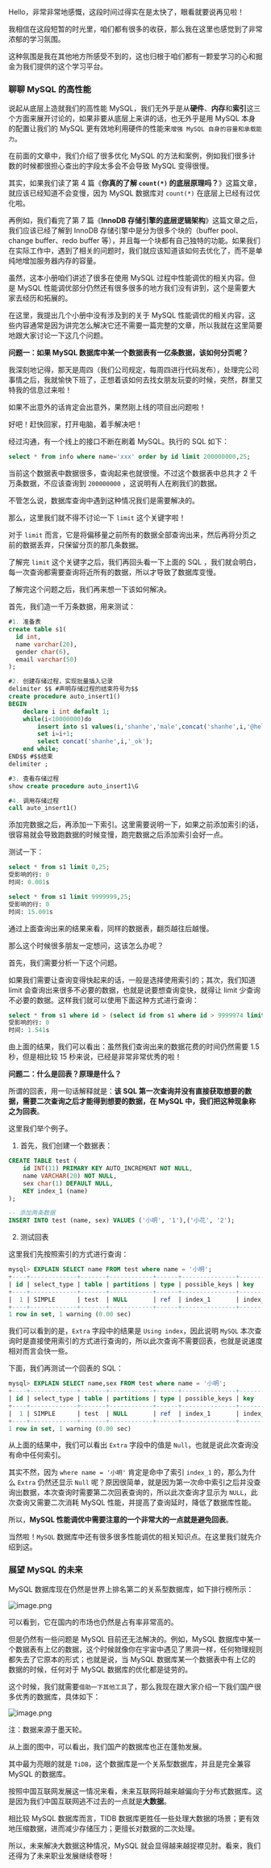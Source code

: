 Hello，非常非常地感慨，这段时间过得实在是太快了，眼看就要说再见啦！

我相信在这段短暂的时光里，咱们都有很多的收获，那么我在这里也感觉到了非常浓郁的学习氛围。

这种氛围是我在其他地方所感受不到的，这也归根于咱们都有一颗爱学习的心和掘金为我们提供的这个学习平台。

### 聊聊 MySQL 的高性能

说起从底层上造就我们的高性能 MySQL，我们无外乎是从**硬件**、**内存**和**索引**这三个方面来展开讨论的，如果非要从底层上来讲的话，也无外乎是用 MySQL 本身的配置让我们的 MySQL 更有效地利用硬件的性能来`增强 MySQL 自身的容量和承载能力`。

在前面的文章中，我们介绍了很多优化 MySQL 的方法和案例，例如我们很多计数的时候都很担心查出的字段太多会不会导致 MySQL 变得很慢。

其实，如果我们读了第 4 篇《**你真的了解 `count(*)` 的底层原理吗？**》这篇文章，就应该已经知道不会变慢，因为 MySQL 数据库对 `count(*)` 在底层上已经有过优化啦。

再例如，我们看完了第 7 篇《**InnoDB 存储引擎的底层逻辑架构**》这篇文章之后，我们应该已经了解到 InnoDB 存储引擎中是分为很多个块的（buffer pool、change buffer、redo buffer 等），并且每一个块都有自己独特的功能。如果我们在实际工作中，遇到了相关的问题时，我们就应该知道该如何去优化了，而不是单纯地增加服务器内存的容量。

虽然，这本小册咱们讲述了很多在使用 MySQL 过程中性能调优的相关内容。但是 MySQL 性能调优部分仍然还有很多很多的地方我们没有讲到，这个是需要大家去经历和拓展的。

在这里，我提出几个小册中没有涉及到的关于 MySQL 性能调优的相关内容，这些内容通常是因为讲完怎么解决它还不需要一篇完整的文章，所以我就在这里简要地跟大家讨论一下这几个问题。

**问题一：如果 MySQL 数据库中某一个数据表有一亿条数据，该如何分页呢？**

我深刻地记得，那天是周四（我们公司规定，每周四进行代码发布），处理完公司事情之后，我就愉快下班了，正想着该如何去找女朋友玩耍的时候，突然，群里艾特我的信息过来啦！

如果不出意外的话肯定会出意外，果然刚上线的项目出问题啦！

好吧！赶快回家，打开电脑，着手解决吧！

经过沟通，有一个线上的接口不断在刷着 MySQL。执行的 SQL 如下：
```sql
select * from info where name='xxx' order by id limit 200000000,25;
```

当前这个数据表中数据很多，查询起来也就很慢。不过这个数据表中总共才 2 千万条数据，不应该查询到 `200000000` ，这说明有人在刷我们的数据。

不管怎么说，数据库查询中遇到这种情况我们是需要解决的。

那么，这里我们就不得不讨论一下 `limit` 这个关键字啦！

对于 `limit` 而言，它是将偏移量之前所有的数据全部查询出来，然后再将分页之前的数据丢弃，只保留分页的那几条数据。

了解完 `limit` 这个关键字之后，我们再回头看一下上面的 SQL ，我们就会明白，每一次查询都需要查询将近所有的数据，所以才导致了数据库变慢。

了解完这个问题之后，我们再来想一下该如何解决。

首先，我们造一千万条数据，用来测试：
```sql
#1. 准备表
create table s1(
  id int,
  name varchar(20),
  gender char(6),
  email varchar(50)
);

#2. 创建存储过程，实现批量插入记录
delimiter $$ #声明存储过程的结束符号为$$
create procedure auto_insert1()
BEGIN
    declare i int default 1;
    while(i<10000000)do
        insert into s1 values(i,'shanhe','male',concat('shanhe',i,'@helloworld'));
        set i=i+1;
        select concat('shanhe',i,'_ok');
    end while;
END$$ #$$结束
delimiter ;

#3. 查看存储过程
show create procedure auto_insert1\G 

#4. 调用存储过程
call auto_insert1()
```

添加完数据之后，再添加一下索引。这里需要说明一下，如果之前添加索引的话，很容易就会导致跑数据的时候变慢，跑完数据之后添加索引会好一点。

测试一下：
```sql
select * from s1 limit 0,25;
受影响的行: 0
时间: 0.001s

select * from s1 limit 9999999,25;
受影响的行: 0
时间: 15.001s
```

通过上面查询出来的结果来看，同样的数据表，翻页越往后越慢。

那么这个时候很多朋友一定想问，这该怎么办呢？

首先，我们需要分析一下这个问题。

如果我们需要让查询变得快起来的话，一般是选择使用索引的；其次，我们知道 limit 会查询出来很多不必要的数据，也就是说要想查询变快，就得让 limit 少查询不必要的数据。这样我们就可以使用下面这种方式进行查询：
```sql
select * from s1 where id > (select id from s1 where id > 9999974 limit 1) limit 25;
受影响的行: 0
时间: 1.541s
```

由上面的结果，我们可以看出：虽然我们查询出来的数据花费的时间仍然需要 1.5 秒，但是相比较 15 秒来说，已经是非常非常优秀的啦！

**问题二：什么是回表？原理是什么？**

所谓的回表，用一句话解释就是：**该 SQL 第一次查询并没有直接获取想要的数据，需要二次查询之后才能得到想要的数据，在 MySQL 中，我们把这种现象称之为回表**。

这里我们举个例子。

1. 首先，我们创建一个数据表：

```sql
CREATE TABLE test (
	id INT(11) PRIMARY KEY AUTO_INCREMENT NOT NULL,
	name VARCHAR(20) NOT NULL,
	sex char(1) DEFAULT NULL,
	KEY index_1 (name)
);

-- 添加两条数据
INSERT INTO test (name, sex) VALUES ('小明', '1'),('小花', '2');
```

2. 测试回表

这里我们先按照索引的方式进行查询：
```sql
mysql> EXPLAIN SELECT name FROM test where name = '小明';
+----+-------------+-------+------------+------+---------------+---------+---------+-------+------+----------+-------------+
| id | select_type | table | partitions | type | possible_keys | key     | key_len | ref   | rows | filtered | Extra       |
+----+-------------+-------+------------+------+---------------+---------+---------+-------+------+----------+-------------+
|  1 | SIMPLE      | test  | NULL       | ref  | index_1       | index_1 | 62      | const |    1 |   100.00 | Using index |
+----+-------------+-------+------------+------+---------------+---------+---------+-------+------+----------+-------------+
1 row in set, 1 warning (0.00 sec)
```

我们可以看到的是，`Extra` 字段中的结果是 `Using index`，因此说明 `MySQL` 本次查询时是直接使用索引的方式进行查询的，所以此次查询不需要回表，也就是说速度相对而言会快一些。

下面，我们再测试一个回表的 SQL：
```sql
mysql> EXPLAIN SELECT name,sex FROM test where name = '小明';
+----+-------------+-------+------------+------+---------------+---------+---------+-------+------+----------+-------+
| id | select_type | table | partitions | type | possible_keys | key     | key_len | ref   | rows | filtered | Extra |
+----+-------------+-------+------------+------+---------------+---------+---------+-------+------+----------+-------+
|  1 | SIMPLE      | test  | NULL       | ref  | index_1       | index_1 | 62      | const |    1 |   100.00 | NULL  |
+----+-------------+-------+------------+------+---------------+---------+---------+-------+------+----------+-------+
1 row in set, 1 warning (0.00 sec)
```

从上面的结果中，我们可以看出 `Extra` 字段中的值是 `Null`，也就是说此次查询没有命中任何索引。

其实不然，因为 `where name = '小明'` 肯定是命中了索引 `index_1` 的，那么为什么 `Extra` 仍然还显示 `Null` 呢？原因很简单，就是因为第一次命中索引之后并没查询出数据，本次查询时需要第二次回表查询的，所以此次查询才显示为 `NULL`，此次查询又需要二次消耗 MySQL 性能，并提高了查询延时，降低了数据库性能。

所以，**MySQL 性能调优中需要注意的一个非常大的一点就是避免回表**。

当然啦！`MySQL` 数据库中还有很多很多性能调优的相关知识点。在这里我们就先介绍到这。

### 展望 MySQL 的未来

MySQL 数据库现在仍然是世界上排名第二的关系型数据库，如下排行榜所示：

![image.png](https://p1-juejin.byteimg.com/tos-cn-i-k3u1fbpfcp/183ab226ab0f47f7af3dc69e54062589~tplv-k3u1fbpfcp-jj-mark:3024:0:0:0:q75.awebp)

可以看到，它在国内的市场也仍然是占有率非常高的。

但是仍然有一些问题是 MySQL 目前还无法解决的。例如，MySQL 数据库中某一个数据表有上亿的数据，这个时候就像你在宇宙中遇见了黑洞一样，任何物理规则都失去了它原本的形式；也就是说，当 MySQL 数据库某一个数据表中有上亿的数据的时候，任何对于 MySQL 数据库的优化都是徒劳的。

这个时候，我们就需要`借助一下其他工具`了，那么我现在跟大家介绍一下我们国产很多优秀的数据库，具体如下：

![image.png](https://p3-juejin.byteimg.com/tos-cn-i-k3u1fbpfcp/1e925ede1675407ab5a03ae15e946801~tplv-k3u1fbpfcp-jj-mark:3024:0:0:0:q75.awebp)

注：数据来源于墨天轮。

从上面的图中，可以看出，我们国产的数据库也正在蓬勃发展。

其中最为亮眼的就是 `TiDB`，这个数据库是一个关系型数据库，并且是完全兼容 MySQL 的数据库。

按照中国互联网发展这一情况来看，未来互联网将越来越偏向于分布式数据库。这是因为我们中国互联网逃不过去的一点就是**大数据**。

相比较 MySQL 数据库而言，TIDB 数据库更胜任一些处理大数据的场景；更有效地压缩数据，进而减少存储压力；更擅长对数据的二次处理。

所以，未来解决大数据这种情况，MySQL 就会显得越来越捉襟见肘。看来，我们还得为了未来职业发展继续卷呀！
